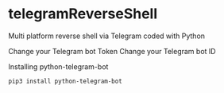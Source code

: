 # telegramReverseShell
Multi platform reverse shell via Telegram coded with Python

Change your Telegram bot Token
Change your Telegram bot ID

Installing python-telegram-bot

`pip3 install python-telegram-bot`
